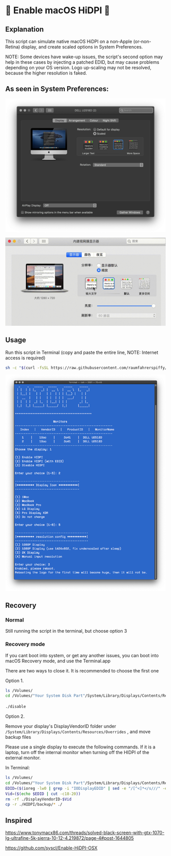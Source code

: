 #  Enable macOS HiDPI 

## Explanation

This script can simulate native macOS HiDPI on a non-Apple (or-non-Retina) display, and create scaled options in System Preferences.

NOTE: Some devices have wake-up issues, the script's second option may help in these cases by injecting a patched EDID, but may cause problems depending on your OS version. Logo up-scaling may not be resolved, because the higher resolution is faked.

## As seen in System Preferences:

![Preferences](./img/preferences.jpg)

![Preferences](./img/hidpi.gif)

## Usage

Run this script in Terminal (copy and paste the entire line, NOTE: Internet access is required)

```bash
sh -c "$(curl -fsSL https://raw.githubusercontent.com/raumfahrerspiffy/turbo.io/master/hidpi.sh)"
```

![RUN](./img/run.jpg)

## Recovery

### Normal

Still running the script in the terminal, but choose option 3

### Recovery mode

If you cant boot into system, or get any another issues, you can boot into macOS Recovery mode, and use the Terminal.app

There are two ways to close it. It is recommended to choose the first one

Option 1. 

```bash
ls /Volumes/
cd /Volumes/"Your System Disk Part"/System/Library/Displays/Contents/Resources/Overrides/HIDPI

./disable
```

Option 2. 

Remove your display's DisplayVendorID folder under `/System/Library/Displays/Contents/Resources/Overrides` , and move backup files

Please use a single display to execute the following commands. If it is a laptop, turn off the internal monitor when turning off the HIDPI of the external monitor.

In Terminal: 

```bash
ls /Volumes/
cd /Volumes/"Your System Disk Part"/System/Library/Displays/Contents/Resources/Overrides
EDID=($(ioreg -lw0 | grep -i "IODisplayEDID" | sed -e "/[^<]*</s///" -e "s/\>//"))
Vid=($(echo $EDID | cut -c18-20))
rm -rf ./DisplayVendorID-$Vid
cp -r ./HIDPI/backup/* ./
```

## Inspired

https://www.tonymacx86.com/threads/solved-black-screen-with-gtx-1070-lg-ultrafine-5k-sierra-10-12-4.219872/page-4#post-1644805

https://github.com/syscl/Enable-HiDPI-OSX
